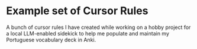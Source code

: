 # Example set of Cursor Rules

A bunch of cursor rules I have created while working on a hobby project for a local LLM-enabled sidekick to help me populate and maintain my Portuguese vocabulary deck in Anki.
